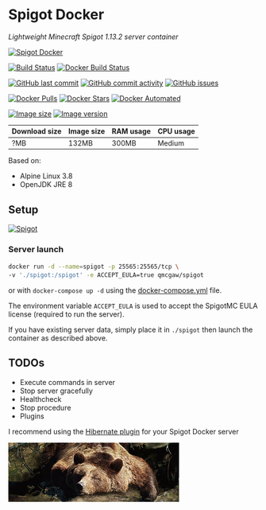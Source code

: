 # Spigot Docker

*Lightweight Minecraft Spigot 1.13.2 server container*

[![Spigot Docker](https://github.com/qdm12/spigot-docker/raw/master/readme/title.png)](https://hub.docker.com/r/qmcgaw/spigot)

[![Build Status](https://travis-ci.org/qdm12/spigot-docker.svg?branch=master)](https://travis-ci.org/qdm12/spigot-docker)
[![Docker Build Status](https://img.shields.io/docker/build/qmcgaw/spigot.svg)](https://hub.docker.com/r/qmcgaw/spigot)

[![GitHub last commit](https://img.shields.io/github/last-commit/qdm12/spigot-docker.svg)](https://github.com/qdm12/spigot-docker/issues)
[![GitHub commit activity](https://img.shields.io/github/commit-activity/y/qdm12/spigot-docker.svg)](https://github.com/qdm12/spigot-docker/issues)
[![GitHub issues](https://img.shields.io/github/issues/qdm12/spigot-docker.svg)](https://github.com/qdm12/spigot-docker/issues)

[![Docker Pulls](https://img.shields.io/docker/pulls/qmcgaw/spigot.svg)](https://hub.docker.com/r/qmcgaw/spigot)
[![Docker Stars](https://img.shields.io/docker/stars/qmcgaw/spigot.svg)](https://hub.docker.com/r/qmcgaw/spigot)
[![Docker Automated](https://img.shields.io/docker/automated/qmcgaw/spigot.svg)](https://hub.docker.com/r/qmcgaw/spigot)

[![Image size](https://images.microbadger.com/badges/image/qmcgaw/spigot.svg)](https://microbadger.com/images/qmcgaw/spigot)
[![Image version](https://images.microbadger.com/badges/version/qmcgaw/spigot.svg)](https://microbadger.com/images/qmcgaw/spigot)

| Download size | Image size | RAM usage | CPU usage |
| --- | --- | --- | --- |
| ?MB | 132MB | 300MB | Medium |

Based on:

- Alpine Linux 3.8
- OpenJDK JRE 8

## Setup

[![Spigot](https://github.com/qdm12/spigot-docker/raw/master/readme/spigot.png)](https://www.spigotmc.org)

### Server launch

```bash
docker run -d --name=spigot -p 25565:25565/tcp \
-v './spigot:/spigot' -e ACCEPT_EULA=true qmcgaw/spigot
```

or with `docker-compose up -d` using the [docker-compose.yml](https://github.com/qdm12/spigot-docker/raw/master/docker-compose.yml) file.

The environment variable `ACCEPT_EULA` is used to accept the SpigotMC EULA license (required to run the server).

If you have existing server data, simply place it in `./spigot` then launch the container as described above.

## TODOs

- Execute commands in server
- Stop server gracefully
- Healthcheck
- Stop procedure
- Plugins

I recommend using the [Hibernate plugin](https://www.spigotmc.org/resources/hibernate.4441/) for your Spigot Docker server

[![Hibernate plugin](readme/hibernate.png)](https://www.spigotmc.org/resources/hibernate.4441/)
